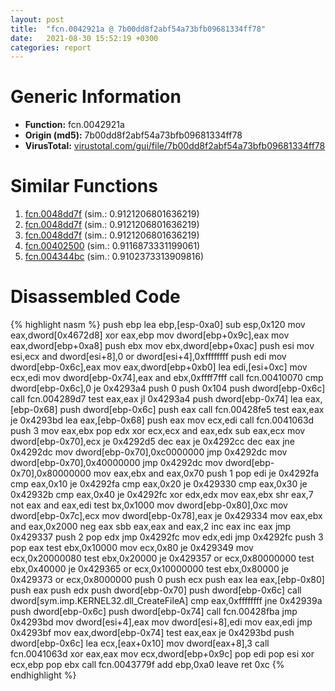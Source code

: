 ```yaml
---
layout: post
title:  "fcn.0042921a @ 7b00dd8f2abf54a73bfb09681334ff78"
date:   2021-08-30 15:52:19 +0300
categories: report
---
```


# Generic Information
- **Function:** fcn.0042921a
- **Origin (md5):** 7b00dd8f2abf54a73bfb09681334ff78
- **VirusTotal:** [virustotal.com/gui/file/7b00dd8f2abf54a73bfb09681334ff78][virustotal_ref]



# Similar Functions

1. [fcn.0048dd7f][similar_1_ref] (sim.: 0.9121206801636219)
2. [fcn.0048dd7f][similar_2_ref] (sim.: 0.9121206801636219)
3. [fcn.0048dd7f][similar_3_ref] (sim.: 0.9121206801636219)
4. [fcn.00402500][similar_4_ref] (sim.: 0.9116873331199061)
5. [fcn.004344bc][similar_5_ref] (sim.: 0.9102373313909816)


# Disassembled Code

{% highlight nasm %}
push ebp
lea ebp,[esp-0xa0]
sub esp,0x120
mov eax,dword[0x4672d8]
xor eax,ebp
mov dword[ebp+0x9c],eax
mov eax,dword[ebp+0xa8]
push ebx
mov ebx,dword[ebp+0xac]
push esi
mov esi,ecx
and dword[esi+8],0
or dword[esi+4],0xffffffff
push edi
mov dword[ebp-0x6c],eax
mov eax,dword[ebp+0xb0]
lea edi,[esi+0xc]
mov ecx,edi
mov dword[ebp-0x74],eax
and ebx,0xffff7fff
call fcn.00410070
cmp dword[ebp-0x6c],0
je 0x4293a4
push 0
push 0x104
push dword[ebp-0x6c]
call fcn.004289d7
test eax,eax
jl 0x4293a4
push dword[ebp-0x74]
lea eax,[ebp-0x68]
push dword[ebp-0x6c]
push eax
call fcn.00428fe5
test eax,eax
je 0x4293bd
lea eax,[ebp-0x68]
push eax
mov ecx,edi
call fcn.0041063d
push 3
mov eax,ebx
pop edx
xor ecx,ecx
and eax,edx
sub eax,ecx
mov dword[ebp-0x70],ecx
je 0x4292d5
dec eax
je 0x4292cc
dec eax
jne 0x4292dc
mov dword[ebp-0x70],0xc0000000
jmp 0x4292dc
mov dword[ebp-0x70],0x40000000
jmp 0x4292dc
mov dword[ebp-0x70],0x80000000
mov eax,ebx
and eax,0x70
push 1
pop edi
je 0x4292fa
cmp eax,0x10
je 0x4292fa
cmp eax,0x20
je 0x429330
cmp eax,0x30
je 0x42932b
cmp eax,0x40
je 0x4292fc
xor edx,edx
mov eax,ebx
shr eax,7
not eax
and eax,edi
test bx,0x1000
mov dword[ebp-0x80],0xc
mov dword[ebp-0x7c],ecx
mov dword[ebp-0x78],eax
je 0x429334
mov eax,ebx
and eax,0x2000
neg eax
sbb eax,eax
and eax,2
inc eax
inc eax
jmp 0x429337
push 2
pop edx
jmp 0x4292fc
mov edx,edi
jmp 0x4292fc
push 3
pop eax
test ebx,0x10000
mov ecx,0x80
je 0x429349
mov ecx,0x20000080
test ebx,0x20000
je 0x429357
or ecx,0x80000000
test ebx,0x40000
je 0x429365
or ecx,0x10000000
test ebx,0x80000
je 0x429373
or ecx,0x8000000
push 0
push ecx
push eax
lea eax,[ebp-0x80]
push eax
push edx
push dword[ebp-0x70]
push dword[ebp-0x6c]
call dword[sym.imp.KERNEL32.dll_CreateFileA]
cmp eax,0xffffffff
jne 0x42939a
push dword[ebp-0x6c]
push dword[ebp-0x74]
call fcn.00428fba
jmp 0x4293bd
mov dword[esi+4],eax
mov dword[esi+8],edi
mov eax,edi
jmp 0x4293bf
mov eax,dword[ebp-0x74]
test eax,eax
je 0x4293bd
push dword[ebp-0x6c]
lea ecx,[eax+0x10]
mov dword[eax+8],3
call fcn.0041063d
xor eax,eax
mov ecx,dword[ebp+0x9c]
pop edi
pop esi
xor ecx,ebp
pop ebx
call fcn.0043779f
add ebp,0xa0
leave 
ret 0xc
{% endhighlight %}


[similar_1_ref]: /report/fcn.0048dd7f@912f1d013a0d6151bc7a7cef6da1b2a0
[similar_2_ref]: /report/fcn.0048dd7f@fb9b7d22bc1c143ac66b0575cbdd088d
[similar_3_ref]: /report/fcn.0048dd7f@152885a790b99953ce23874f0947b7bd
[similar_4_ref]: /report/fcn.00402500@9c2b894b84f59672d8be2e984066f76f
[similar_5_ref]: /report/fcn.004344bc@d96761eb00d2d97e2b6f5ffffed0b46a
[virustotal_ref]: https://www.virustotal.com/gui/file/7b00dd8f2abf54a73bfb09681334ff78